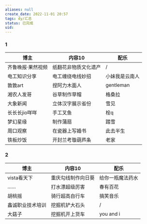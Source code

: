 ```yaml
---
aliases: null
create_date: 2022-11-01 20:57
tags: dy/汇总
status: 已完成 
uid: 
---
```



### 1

| 博主 | 内容10 | 配乐 |
| --- | --- | --- |
| 齐鲁晚报·果然视频 | 纸翻花非物质文化遗产 | / |
| 电工知识分享 | 电工缠绕电线妙招 | 小妹我是云南人 |
| 敦敦art | 捏阿力木面人 | gentleman |
| 湘农人发哥 | 谷草制作草帽 | 格桑拉 |
| 大象新闻 | 立体汉字展示省份 | 雪见 |
| 长长长jio咩咩 | 手工叉鱼 | 栓q |
| 梦幻星缘 | 制作蒲扇 | 踏雪 |
| 周口观察 | 在瓷器上写婚书 | 此去半生 |
| 铁板炒饭 | 开封兰考璇葫芦条 | 老家 |

### 2

| 博主 | 内容10 | 配乐 |
| --- | --- | --- |
| vista看天下 | 重庆勾线制作向日葵 | 给你一瓶魔法药水 |
| …… | 打水漂超级厉害 | 春有百花 |
| 胡桃摇 | 骑行超高自行车 | 搞笑音乐 |
| 鑫诚职业技术培训 | 挖掘机铲大石头 | / |
| 大菇子 | 挖掘机开上货车 | you and i |